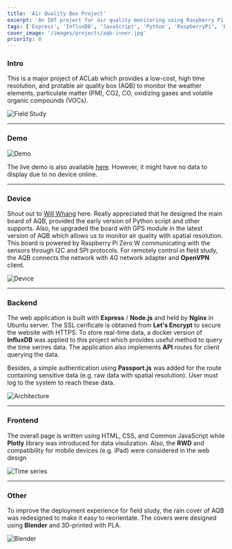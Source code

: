 ```yaml
---
title: 'Air Quality Box Project'
excerpt: 'An IOT project for air quality monitoring using Raspberry Pi.'
tags: ['Express', 'InfluxDB', 'JavaScript', 'Python', 'RaspberryPi', 'Blender']
cover_image: '/images/projects/aqb-inner.jpg'
priority: 0
---
```


### Intro

This is a major project of ACLab which provides a low-cost, high time resolution, and protable air quality box (AQB) to monitor the weather elements, particulate matter (PM), CO2, CO, oxidizing gases and volatile organic compounds (VOCs).

![Field Study](https://i.imgur.com/zn5PZPK.jpg)

---

### Demo

![Demo](https://i.imgur.com/aJTpvnG.gif)

The live demo is also available [here](https://earthcup.as.ntu.edu.tw/history). However, it might have no data to display due to no device online.

---

### Device

Shout out to [Will Whang](https://twitter.com/will_whang) here. Really appreciated that he designed the main board of AQB, provided the early version of Python script and other supports. Also, he upgraded the board with GPS module in the latest version of AQB which allows us to monitor air quality with spatial resolution. This board is powered by Raspberry Pi Zero W communicating with the sensors through I2C and SPI protocols. For remotely control in field study, the AQB connects the network with 4G network adapter and **OpenVPN** client.

![Device](https://i.imgur.com/0fpoHSi.jpg)

---

### Backend

The web application is built with **Express** / **Node.js** and held by **Nginx** in Ubuntu server. The SSL cerificate is obtained from **Let's Encrypt** to secure the website with HTTPS. To store real-time data, a docker version of **InfluxDB** was applied to this project which provides useful method to query the time serires data. The application also implements **API** routes for client querying the data.

Besides, a simple authentication using **Passport.js** was added for the route containing sensitive data (e.g. raw data with spatial resolution). User must log to the system to reach these data.

![Architecture](https://i.imgur.com/sICWUIJ.png)

---

### Frontend

The overall page is written using HTML, CSS, and Common JavaScript while **Plotly** library was introduced for data visulization. Also, the **RWD** and compatibility for mobile devices (e.g. iPad) were considered in the web design

![Time series](https://i.imgur.com/1sXXBA4.png)

---

### Other

To improve the deployment experience for field study, the rain cover of AQB was redesigned to make it easy to reorientate. The covers were designed using **Blender** and 3D-printed with PLA.

![Blender](https://i.imgur.com/BrdB4sH.png)
